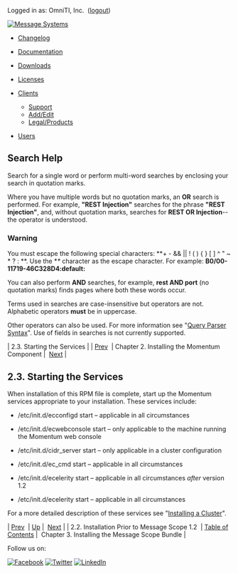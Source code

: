 Logged in as: OmniTI, Inc.  ([logout](https://support.messagesystems.com/logout.php))

[![Message Systems](https://support.messagesystems.com/images/ms-white205.png)](https://support.messagesystems.com/start.php) 

*   [Changelog](https://support.messagesystems.com/start.php?show=changelog)
*   [Documentation](https://support.messagesystems.com/docs/)
*   [Downloads](https://support.messagesystems.com/start.php)

*   [Licenses](https://support.messagesystems.com/license_summary.php)
*   <a href="">Clients</a>
    *   [Support](https://support.messagesystems.com/cs.php)
    *   [Add/Edit](https://support.messagesystems.com/edit_client.php)
    *   [Legal/Products](https://support.messagesystems.com/edit_products.php)
*   [Users](https://support.messagesystems.com/edit_customer.php)

## Search Help

Search for a single word or perform multi-word searches by enclosing your search in quotation marks.

Where you have multiple words but no quotation marks, an **OR** search is performed. For example, **"REST Injection"** searches for the phrase **"REST Injection"**, and, without quotation marks, searches for **REST OR Injection**--the operator is understood.

### Warning

You must escape the following special characters: **+ - && || ! ( ) { } [ ] ^ " ~ * ? : \**. Use the **\** character as the escape character. For example: **B0/00-11719-46C328D4\:default\:**

You can also perform **AND** searches, for example, **rest AND port** (no quotation marks) finds pages where both these words occur.

Terms used in searches are case-insensitive but operators are not. Alphabetic operators **must** be in uppercase.

Other operators can also be used. For more information see "[Query Parser Syntax](https://lucene.apache.org/core/old_versioned_docs/versions/3_0_0/queryparsersyntax.html)". Use of fields in searches is not currently supported.

| 2.3. Starting the Services |
| [Prev](scope.installing.momo3.msc1.2.prior.php)  | Chapter 2. Installing the Momentum Component |  [Next](msc.installing.php) |

## 2.3. Starting the Services

When installation of this RPM file is complete, start up the Momentum services appropriate to your installation. These services include:

*   /etc/init.d/ecconfigd start – applicable in all circumstances

*   /etc/init.d/ecwebconsole start – only applicable to the machine running the Momentum web console

*   /etc/init.d/cidr_server start – only applicable in a cluster configuration

*   /etc/init.d/ec_cmd start – applicable in all circumstances

*   /etc/init.d/ecelerity start – applicable in all circumstances *after* version 1.2

*   /etc/init.d/ecelerity start – applicable in all circumstances

For a more detailed description of these services see "[Installing a Cluster](https://support.messagesystems.com/docs/web-ref/install.cluster.php)".

| [Prev](scope.installing.momo3.msc1.2.prior.php)  | [Up](scope.installing.php) |  [Next](msc.installing.php) |
| 2.2. Installation Prior to Message Scope 1.2  | [Table of Contents](index.php) |  Chapter 3. Installing the Message Scope Bundle |

Follow us on:

[![Facebook](https://support.messagesystems.com/images/icon-facebook.png)](http://www.facebook.com/messagesystems) [![Twitter](https://support.messagesystems.com/images/icon-twitter.png)](http://twitter.com/#!/MessageSystems) [![LinkedIn](https://support.messagesystems.com/images/icon-linkedin.png)](http://www.linkedin.com/company/message-systems)
